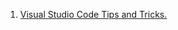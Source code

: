 1. [Visual Studio Code Tips and Tricks.](https://code.visualstudio.com/docs/getstarted/tips-and-tricks)
